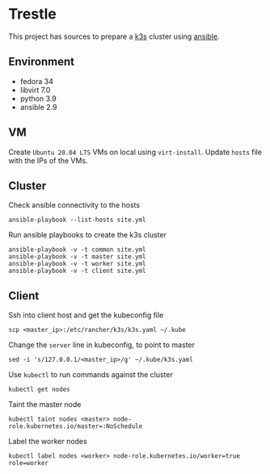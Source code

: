 # Trestle

This project has sources to prepare a [k3s](https://github.com/k3s-io/k3s) cluster using [ansible](https://github.com/ansible/ansible).

## Environment

* fedora 34
* libvirt 7.0
* python 3.9
* ansible 2.9

## VM

Create `Ubuntu 20.04 LTS` VMs on local using `virt-install`. Update `hosts` file with the IPs of the VMs.

## Cluster

Check ansible connectivity to the hosts

    ansible-playbook --list-hosts site.yml

Run ansible playbooks to create the k3s cluster

    ansible-playbook -v -t common site.yml
    ansible-playbook -v -t master site.yml
    ansible-playbook -v -t worker site.yml
    ansible-playbook -v -t client site.yml

## Client

Ssh into client host and get the kubeconfig file

    scp <master_ip>:/etc/rancher/k3s/k3s.yaml ~/.kube

Change the `server` line in kubeconfig, to point to master

    sed -i 's/127.0.0.1/<master_ip>/g' ~/.kube/k3s.yaml

Use `kubectl` to run commands against the cluster

    kubectl get nodes

Taint the master node

    kubectl taint nodes <master> node-role.kubernetes.io/master=:NoSchedule

Label the worker nodes

    kubectl label nodes <worker> node-role.kubernetes.io/worker=true role=worker
